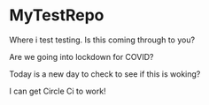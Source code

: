 # MyTestRepo
Where i test testing. Is this coming through to you?

Are we going into lockdown for COVID?

Today is a new day to check to see if this is woking?

I can get Circle Ci to work!